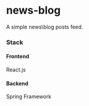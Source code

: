 # news-blog
A simple news\blog posts feed.
### Stack
#### Frontend 
React.js
#### Backend 
Spring Framework
